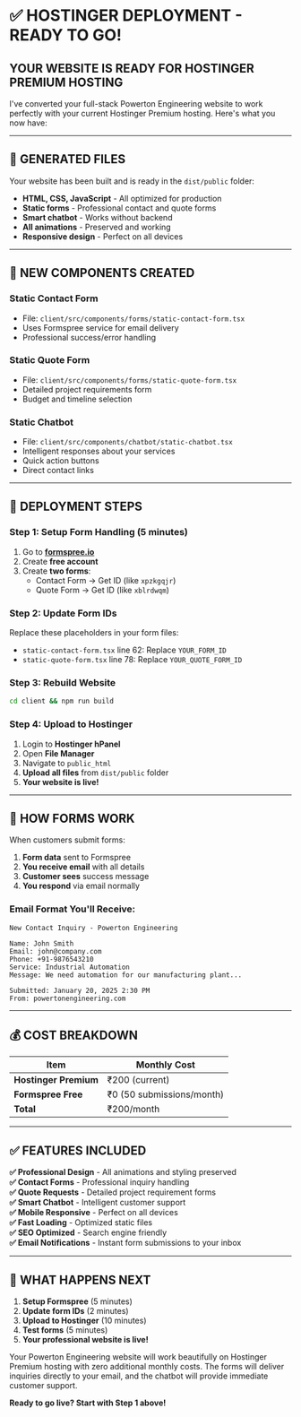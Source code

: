 # ✅ HOSTINGER DEPLOYMENT - READY TO GO!

## **YOUR WEBSITE IS READY FOR HOSTINGER PREMIUM HOSTING**

I've converted your full-stack Powerton Engineering website to work perfectly with your current Hostinger Premium hosting. Here's what you now have:

---

## **📁 GENERATED FILES**

Your website has been built and is ready in the `dist/public` folder:
- **HTML, CSS, JavaScript** - All optimized for production
- **Static forms** - Professional contact and quote forms
- **Smart chatbot** - Works without backend
- **All animations** - Preserved and working
- **Responsive design** - Perfect on all devices

---

## **🔧 NEW COMPONENTS CREATED**

### **Static Contact Form**
- File: `client/src/components/forms/static-contact-form.tsx`
- Uses Formspree service for email delivery
- Professional success/error handling

### **Static Quote Form**
- File: `client/src/components/forms/static-quote-form.tsx`
- Detailed project requirements form
- Budget and timeline selection

### **Static Chatbot**
- File: `client/src/components/chatbot/static-chatbot.tsx`
- Intelligent responses about your services
- Quick action buttons
- Direct contact links

---

## **🚀 DEPLOYMENT STEPS**

### **Step 1: Setup Form Handling (5 minutes)**
1. Go to **[formspree.io](https://formspree.io)**
2. Create **free account**
3. Create **two forms**:
   - Contact Form → Get ID (like `xpzkgqjr`)
   - Quote Form → Get ID (like `xblrdwqm`)

### **Step 2: Update Form IDs**
Replace these placeholders in your form files:
- `static-contact-form.tsx` line 62: Replace `YOUR_FORM_ID`
- `static-quote-form.tsx` line 78: Replace `YOUR_QUOTE_FORM_ID`

### **Step 3: Rebuild Website**
```bash
cd client && npm run build
```

### **Step 4: Upload to Hostinger**
1. Login to **Hostinger hPanel**
2. Open **File Manager**
3. Navigate to `public_html`
4. **Upload all files** from `dist/public` folder
5. **Your website is live!**

---

## **📧 HOW FORMS WORK**

When customers submit forms:
1. **Form data** sent to Formspree
2. **You receive email** with all details
3. **Customer sees** success message
4. **You respond** via email normally

### **Email Format You'll Receive:**
```
New Contact Inquiry - Powerton Engineering

Name: John Smith
Email: john@company.com  
Phone: +91-9876543210
Service: Industrial Automation
Message: We need automation for our manufacturing plant...

Submitted: January 20, 2025 2:30 PM
From: powertonengineering.com
```

---

## **💰 COST BREAKDOWN**

| Item | Monthly Cost |
|------|-------------|
| **Hostinger Premium** | ₹200 (current) |
| **Formspree Free** | ₹0 (50 submissions/month) |
| **Total** | ₹200/month |

---

## **✅ FEATURES INCLUDED**

**✅ Professional Design** - All animations and styling preserved  
**✅ Contact Forms** - Professional inquiry handling  
**✅ Quote Requests** - Detailed project requirement forms  
**✅ Smart Chatbot** - Intelligent customer support  
**✅ Mobile Responsive** - Perfect on all devices  
**✅ Fast Loading** - Optimized static files  
**✅ SEO Optimized** - Search engine friendly  
**✅ Email Notifications** - Instant form submissions to your inbox  

---

## **🎯 WHAT HAPPENS NEXT**

1. **Setup Formspree** (5 minutes)
2. **Update form IDs** (2 minutes)
3. **Upload to Hostinger** (10 minutes)
4. **Test forms** (5 minutes)
5. **Your professional website is live!**

Your Powerton Engineering website will work beautifully on Hostinger Premium hosting with zero additional monthly costs. The forms will deliver inquiries directly to your email, and the chatbot will provide immediate customer support.

**Ready to go live? Start with Step 1 above!**